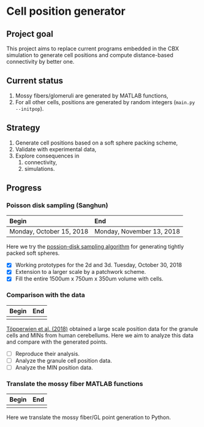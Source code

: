 # Cell position generator

## Project goal

This project aims to replace current programs embedded in the CBX simulation to generate cell positions and compute distance-based connectivity by better one.

## Current status

1.  Mossy fibers/glomeruli are generated by MATLAB functions,
2.  For all other cells, positions are generated by random integers (`main.py --initpop`).

## Strategy

1. Generate cell positions based on a soft sphere packing scheme,
2. Validate with experimental data,
3. Explore consequences in
    1. connectivity,
    2. simulations.

## Progress

### Poisson disk sampling (Sanghun)

| Begin | End |
|:------|:----|
|Monday, October 15, 2018|Monday, November 13, 2018|

Here we try the [possion-disk sampling algorithm](https://www.jasondavies.com/poisson-disc/) for generating tightly packed soft spheres.

- [x] Working prototypes for the 2d and 3d. Tuesday, October 30, 2018
- [x] Extension to a larger scale by a patchwork scheme.
- [x] Fill the entire 1500um x 750um x 350um volume with cells.

### Comparison with the data

| Begin | End |
|:------|:----|
| | |

[Töpperwien et al. (2018)](http://www.pnas.org/content/115/27/6940) obtained a large scale position data for the granule cells and MINs from human cerebellums. Here we aim to analyze this data and compare with the generated points.

- [ ] Reproduce their analysis.
- [ ] Analyze the granule cell position data.
- [ ] Analyze the MIN position data.

### Translate the mossy fiber MATLAB functions

| Begin | End |
|:------|:----|
| | |

Here we translate the mossy fiber/GL point generation to Python.



